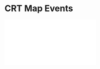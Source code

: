 # CRT Map Events

<iframe src="//player.bilibili.com/player.html?aid=496162342&bvid=BV1yK411v7W3&cid=1403633555&p=1" scrolling="no" border="0" frameborder="no" framespacing="0" allowfullscreen="true"> </iframe>
